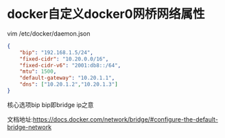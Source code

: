 # docker自定义docker0网桥网络属性

vim /etc/docker/daemon.json

```json
{
    "bip": "192.168.1.5/24",
    "fixed-cidr": "10.20.0.0/16",
    "fixed-cidr-v6": "2001:db8::/64",
    "mtu": 1500,
    "default-gateway": "10.20.1.1",
    "dns": ["10.20.1.2","10.20.1.3"]
}
```

核心选项bip  bip即bridge ip之意

文档地址:https://docs.docker.com/network/bridge/#configure-the-default-bridge-network
